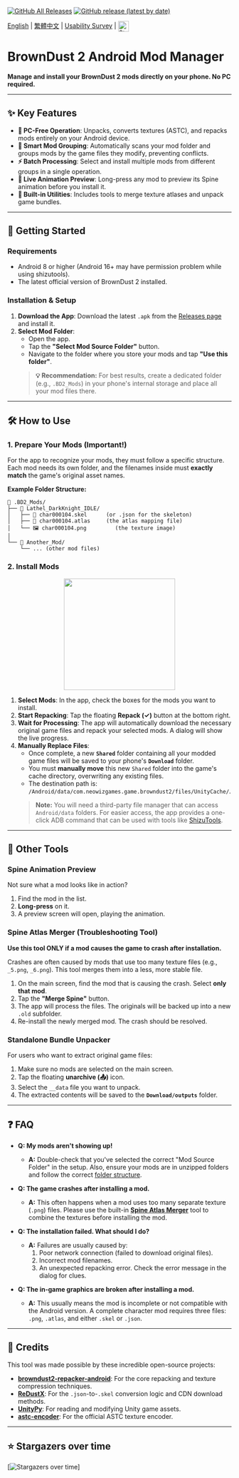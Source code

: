 [![GitHub All Releases](https://img.shields.io/github/downloads/Ark-Repoleved/BDroid_X/total)](https://github.com/Ark-Repoleved/BDroid_X/releases) [![GitHub release (latest by date)](https://img.shields.io/github/downloads/Ark-Repoleved/BDroid_X/latest/total)](https://github.com/Ark-Repoleved/BDroid_X/releases/latest)

[English](./README.md) | [繁體中文](./README.zh-TW.md) | [Usability Survey](https://github.com/Ark-Repoleved/bd2-android-mod-manager/discussions/5) | <a href="https://ko-fi.com/issekisaji">
    <img alt="Static Badge" align="top" src="https://raw.githubusercontent.com/Ark-Repoleved/bd2-android-mod-manager/refs/heads/main/.github/sparkle-mug.gif" height="24">
</a>

# BrownDust 2 Android Mod Manager

**Manage and install your BrownDust 2 mods directly on your phone. No PC required.**

---

## ✨ Key Features

*   **📱 PC-Free Operation**: Unpacks, converts textures (ASTC), and repacks mods entirely on your Android device.
*   **🧠 Smart Mod Grouping**: Automatically scans your mod folder and groups mods by the game files they modify, preventing conflicts.
*   **⚡ Batch Processing**: Select and install multiple mods from different groups in a single operation.
*   **👀 Live Animation Preview**: Long-press any mod to preview its Spine animation before you install it.
*   **🔧 Built-in Utilities**: Includes tools to merge texture atlases and unpack game bundles.

---

## 🚀 Getting Started

### Requirements
*   Android 8 or higher (Android 16+ may have permission problem while using shizutools).
*   The latest official version of BrownDust 2 installed.

### Installation & Setup

1.  **Download the App**: Download the latest `.apk` from the [Releases page](https://github.com/Ark-Repoleved/bd2-android-mod-manager/releases) and install it.
2.  **Select Mod Folder**:
    *   Open the app.
    *   Tap the **"Select Mod Source Folder"** button.
    *   Navigate to the folder where you store your mods and tap **"Use this folder"**.
    > **💡 Recommendation:** For best results, create a dedicated folder (e.g., `.BD2_Mods`) in your phone's internal storage and place all your mod files there.

---

## 🛠️ How to Use

### 1. Prepare Your Mods (Important!)

For the app to recognize your mods, they must follow a specific structure. Each mod needs its own folder, and the filenames inside must **exactly match** the game's original asset names.

**Example Folder Structure:**
```
📁 .BD2_Mods/
├── 📁 Lathel_DarkKnight_IDLE/
│   ├── 📄 char000104.skel      (or .json for the skeleton)
│   ├── 📄 char000104.atlas     (the atlas mapping file)
│   └── 🖼️ char000104.png         (the texture image)
│
└── 📁 Another_Mod/
    └── ... (other mod files)
```

### 2. Install Mods

<p align="center">
  <img src="https://raw.githubusercontent.com/Ark-Repoleved/bd2-android-mod-manager/main/guide_video.gif" width="250">
</p>

1.  **Select Mods**: In the app, check the boxes for the mods you want to install.
2.  **Start Repacking**: Tap the floating **Repack (✓)** button at the bottom right.
3.  **Wait for Processing**: The app will automatically download the necessary original game files and repack your selected mods. A dialog will show the live progress.
4.  **Manually Replace Files**:
    *   Once complete, a new **`Shared`** folder containing all your modded game files will be saved to your phone's **`Download`** folder.
    *   You must **manually move** this new `Shared` folder into the game's cache directory, overwriting any existing files.
    *   The destination path is: `/Android/data/com.neowizgames.game.browndust2/files/UnityCache/`.
    > **Note:** You will need a third-party file manager that can access `Android/data` folders. For easier access, the app provides a one-click ADB command that can be used with tools like [ShizuTools](https://github.com/legendsayantan/ShizuTools).

---

## 🔧 Other Tools

### Spine Animation Preview
Not sure what a mod looks like in action?
1.  Find the mod in the list.
2.  **Long-press** on it.
3.  A preview screen will open, playing the animation.

### Spine Atlas Merger (Troubleshooting Tool)
**Use this tool ONLY if a mod causes the game to crash after installation.** 

Crashes are often caused by mods that use too many texture files (e.g., `_5.png`, `_6.png`). This tool merges them into a less, more stable file.
1.  On the main screen, find the mod that is causing the crash. Select **only that mod**.
2.  Tap the **"Merge Spine"** button.
3.  The app will process the files. The originals will be backed up into a new `.old` subfolder.
4.  Re-install the newly merged mod. The crash should be resolved.

### Standalone Bundle Unpacker
For users who want to extract original game files:
1.  Make sure no mods are selected on the main screen.
2.  Tap the floating **unarchive (📤)** icon.
3.  Select the `__data` file you want to unpack.
4.  The extracted contents will be saved to the **`Download/outputs`** folder.

---

## ❓ FAQ

*   **Q: My mods aren't showing up!**
    *   **A:** Double-check that you've selected the correct "Mod Source Folder" in the setup. Also, ensure your mods are in unzipped folders and follow the correct [folder structure](#1-prepare-your-mods-important).

*   **Q: The game crashes after installing a mod.**
    *   **A:** This often happens when a mod uses too many separate texture (`.png`) files. Please use the built-in **[Spine Atlas Merger](#spine-atlas-merger-troubleshooting-tool)** tool to combine the textures before installing the mod.

*   **Q: The installation failed. What should I do?**
    *   **A:** Failures are usually caused by:
        1.  Poor network connection (failed to download original files).
        2.  Incorrect mod filenames.
        3.  An unexpected repacking error.
        Check the error message in the dialog for clues.

*   **Q: The in-game graphics are broken after installing a mod.**
    *   **A:** This usually means the mod is incomplete or not compatible with the Android version. A complete character mod requires three files: `.png`, `.atlas`, and either `.skel` or `.json`.

---

## 🙏 Credits

This tool was made possible by these incredible open-source projects:

*   **[browndust2-repacker-android](https://codeberg.org/kxdekxde/browndust2-repacker-android)**: For the core repacking and texture compression techniques.
*   **[ReDustX](https://github.com/Jelosus2/ReDustX)**: For the `.json`-to-`.skel` conversion logic and CDN download methods.
*   **[UnityPy](https://github.com/K0lb3/UnityPy)**: For reading and modifying Unity game assets.
*   **[astc-encoder](https://github.com/ARM-software/astc-encoder)**: For the official ASTC texture encoder.

---

## ⭐ Stargazers over time
[![Stargazers over time](https://starchart.cc/Ark-Repoleved/BDroid_X.svg?variant=adaptive)]
